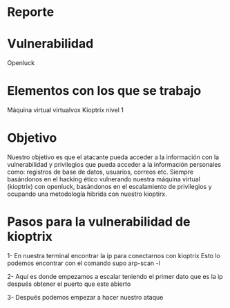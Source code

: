 # Reporte
 
# Vulnerabilidad 
Openluck
# Elementos con los que se trabajo 
Máquina virtual virtualvox
Kioptrix nivel 1 
# Objetivo  
Nuestro objetivo es que el atacante pueda acceder a la información con la vulnerabilidad y privilegios que pueda acceder a la información personales como: registros de base de datos, usuarios, correos etc.
Siempre basándonos en el hacking ético vulnerando nuestra máquina virtual (kioptrix) con openluck, basándonos en el escalamiento de privilegios y ocupando una metodología hibrida con nuestro kioptirx.

# Pasos para la vulnerabilidad de kioptrix 
1-	En nuestra terminal encontrar la ip para conectarnos con kioptrix
Esto lo podemos encontrar con el comando supo arp-scan -l

2-	Aquí es donde empezamos a escalar teniendo el primer dato que es la ip después obtener el puerto que este abierto 

3-	Después podemos empezar a hacer nuestro ataque 
